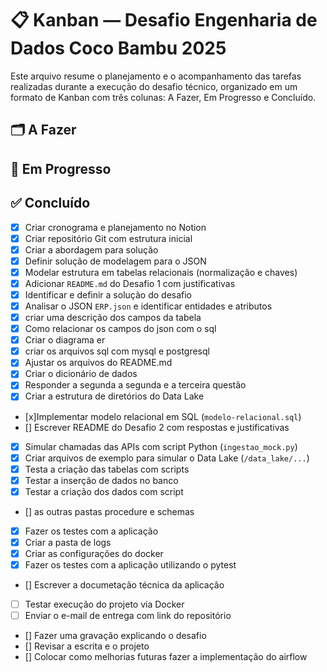 # 📋 Kanban — Desafio Engenharia de Dados Coco Bambu 2025

Este arquivo resume o planejamento e o acompanhamento das tarefas realizadas durante a execução do desafio técnico, organizado em um formato de Kanban com três colunas: A Fazer, Em Progresso e Concluído.


## 🗂️ A Fazer

## 🚧 Em Progresso

## ✅ Concluído
- [x] Criar cronograma e planejamento no Notion
- [x] Criar repositório Git com estrutura inicial
- [x] Criar a abordagem para solução
- [x] Definir solução de modelagem para o JSON
- [x] Modelar estrutura em tabelas relacionais (normalização e chaves)
- [x] Adicionar `README.md` do Desafio 1 com justificativas
- [x] Identificar e definir a solução do desafio
- [x] Analisar o JSON `ERP.json` e identificar entidades e atributos
- [x] criar uma descrição dos campos da tabela
- [x] Como relacionar os campos do json com o sql
- [x] Criar o diagrama er
- [x] criar os arquivos sql com mysql e postgresql
- [x] Ajustar os arquivos do README.md
- [x] Criar o dicionário de dados
- [x] Responder a segunda a segunda e a terceira questão
- [x] Criar a estrutura de diretórios do Data Lake
- [x]Implementar modelo relacional em SQL (`modelo-relacional.sql`)
- [] Escrever README do Desafio 2 com respostas e justificativas
- [x] Simular chamadas das APIs com script Python (`ingestao_mock.py`)
- [x] Criar arquivos de exemplo para simular o Data Lake (`/data_lake/...`)
- [x] Testa a criação das tabelas com scripts
- [x] Testar a inserção de dados no banco 
- [x] Testar a criação dos dados com script
- [] as outras pastas procedure e schemas
- [x] Fazer os testes com a aplicação
- [x] Criar a pasta de logs
- [x] Criar as configurações do docker
- [x] Fazer os testes com a aplicação utilizando o pytest
- [] Escrever a documetação técnica da aplicação
- [ ] Testar execução do projeto via Docker
- [ ] Enviar o e-mail de entrega com link do repositório
- [] Fazer uma gravação explicando o desafio
- [] Revisar a escrita e o projeto
- [] Colocar como melhorias futuras fazer a implementação do airflow 